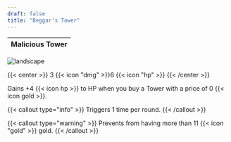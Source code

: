 ```yaml
---
draft: false
title: "Beggar's Tower"
---
```

|   Malicious Tower |
|--------|

![landscape](/images/towers/towerS_74.png)

{{< center >}}
3 {{< icon "dmg" >}}6 {{< icon "hp" >}}
{{< /center >}}

Gains +4 {{< icon hp >}} to HP when you buy a Tower with a price of 0 {{< icon gold >}}.

{{< callout type="info" >}}
Triggers 1 time per round.
{{< /callout >}}

{{< callout type="warning" >}}
Prevents from having more than 11 {{< icon "gold" >}} gold.
{{< /callout >}}
